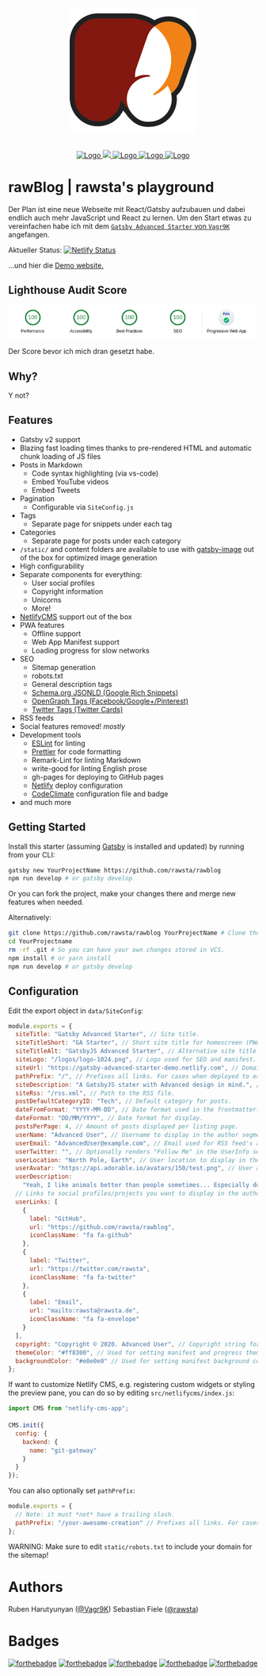 
<div align="center"  style="margin-bottom:30px">
    <img src="static/logos/logo-512.png" alt="Logo" width='256px' height='256px'/>
</div>


<div align="center">
    <a href="https://codeclimate.com/github/rawsta/rawblog">
      <img src="https://codeclimate.com/github/rawsta/rawblog/badges/gpa.svg" alt="Logo" />
    </a>
    <a href="https://codeclimate.com/github/rawsta/rawblog/maintainability">
      <img src="https://api.codeclimate.com/v1/badges/e2d2e8a85434d5686fcc/maintainability" />
    </a>
    <a href='https://codeclimate.com/github/rawsta/rawblog'>
      <img src="https://codeclimate.com/github/rawsta/rawblog/badges/issue_count.svg" alt="Logo" />
    </a>
    <a href='https://www.codacy.com/app/rawsta/rawblog?utm_source=github.com&utm_medium=referral&utm_content=rawsta/rawblog&utm_campaign=Badge_Grade'>
      <img src="https://api.codacy.com/project/badge/Grade/990fb54ea8094f2aa0ed77f14e859820" alt="Logo" />
    </a>
    <a href='https://github.com/prettier/prettier'>
      <img src="https://img.shields.io/badge/code_style-prettier-ff69b4.svg?style=flat-square" alt="Logo" />
    </a>
</div>

# rawBlog | rawsta's playground

Der Plan ist eine neue Webseite mit React/Gatsby aufzubauen und dabei endlich auch mehr JavaScript und React zu lernen.
Um den Start etwas zu vereinfachen habe ich mit dem [`Gatsby Advanced Starter` von `Vagr9K`](https://github.com/Vagr9K/gatsby-advanced-starter/) angefangen.

Aktueller Status: [![Netlify Status](https://api.netlify.com/api/v1/badges/bfc49937-8f96-4817-a493-6ceba1541296/deploy-status)](https://app.netlify.com/sites/rawblog/deploys)

...und hier die [Demo website.](https://rawblog.netlify.app)

## Lighthouse Audit Score

<div align="center">
    <a href="https://developers.google.com/web/tools/lighthouse/">
      <img src="docs/pwa-score.png" alt="Lighthouse Score" />
    </a>
</div>

Der Score bevor ich mich dran gesetzt habe.

## Why?

Y not?

## Features

- Gatsby v2 support
- Blazing fast loading times thanks to pre-rendered HTML and automatic chunk loading of JS files
- Posts in Markdown
  - Code syntax highlighting (via vs-code)
  - Embed YouTube videos
  - Embed Tweets
- Pagination
  - Configurable via `SiteConfig.js`
- Tags
  - Separate page for snippets under each tag
- Categories
  - Separate page for posts under each category
- `/static/` and content folders are available to use with [gatsby-image](https://www.gatsbyjs.org/docs/gatsby-image/) out of the box for optimized image generation
- High configurability
- Separate components for everything:
  - User social profiles
  - Copyright information
  - Unicorns
  - More!
- [NetlifyCMS](https://www.netlifycms.org) support out of the box
- PWA features
  - Offline support
  - Web App Manifest support
  - Loading progress for slow networks
- SEO
  - Sitemap generation
  - robots.txt
  - General description tags
  - [Schema.org JSONLD (Google Rich Snippets)](https://schema.org/)
  - [OpenGraph Tags (Facebook/Google+/Pinterest)](https://ogp.me/)
  - [Twitter Tags (Twitter Cards)](https://developer.twitter.com/en/docs/tweets/optimize-with-cards/overview/markup)
- RSS feeds
- Social features removed! _mostly_
- Development tools
  - [ESLint](https://eslint.org/) for linting
  - [Prettier](https://prettier.io/) for code formatting
  - Remark-Lint for linting Markdown
  - write-good for linting English prose
  - gh-pages for deploying to GitHub pages
  - [Netlify](https://www.netlify.com/) deploy configuration
  - [CodeClimate](https://codeclimate.com/) configuration file and badge
- and much more

## Getting Started

Install this starter (assuming [Gatsby](https://github.com/gatsbyjs/gatsby/) is installed and updated) by running from your CLI:

```sh
gatsby new YourProjectName https://github.com/rawsta/rawblog
npm run develop # or gatsby develop
```

Or you can fork the project, make your changes there and merge new features when needed.

Alternatively:

```sh
git clone https://github.com/rawsta/rawblog YourProjectName # Clone the project
cd YourProjectname
rm -rf .git # So you can have your own changes stored in VCS.
npm install # or yarn install
npm run develop # or gatsby develop
```

## Configuration

Edit the export object in `data/SiteConfig`:

```js
module.exports = {
  siteTitle: "Gatsby Advanced Starter", // Site title.
  siteTitleShort: "GA Starter", // Short site title for homescreen (PWA). Preferably should be under 12 characters to prevent truncation.
  siteTitleAlt: "GatsbyJS Advanced Starter", // Alternative site title for SEO.
  siteLogo: "/logos/logo-1024.png", // Logo used for SEO and manifest.
  siteUrl: "https://gatsby-advanced-starter-demo.netlify.com", // Domain of your website without pathPrefix.
  pathPrefix: "/", // Prefixes all links. For cases when deployed to example.github.io/gatsby-advanced-starter/.
  siteDescription: "A GatsbyJS stater with Advanced design in mind.", // Website description used for RSS feeds/meta description tag.
  siteRss: "/rss.xml", // Path to the RSS file.
  postDefaultCategoryID: "Tech", // Default category for posts.
  dateFromFormat: "YYYY-MM-DD", // Date format used in the frontmatter.
  dateFormat: "DD/MM/YYYY", // Date format for display.
  postsPerPage: 4, // Amount of posts displayed per listing page.
  userName: "Advanced User", // Username to display in the author segment.
  userEmail: "AdvancedUser@example.com", // Email used for RSS feed's author segment
  userTwitter: "", // Optionally renders "Follow Me" in the UserInfo segment.
  userLocation: "North Pole, Earth", // User location to display in the author segment.
  userAvatar: "https://api.adorable.io/avatars/150/test.png", // User avatar to display in the author segment.
  userDescription:
    "Yeah, I like animals better than people sometimes... Especially dogs. Dogs are the best. Every time you come home, they act like they haven't seen you in a year. And the good thing about dogs... is they got different dogs for different people.", // User description to display in the author segment.
  // Links to social profiles/projects you want to display in the author segment/navigation bar.
  userLinks: [
    {
      label: "GitHub",
      url: "https://github.com/rawsta/rawblog",
      iconClassName: "fa fa-github"
    },
    {
      label: "Twitter",
      url: "https://twitter.com/rawsta",
      iconClassName: "fa fa-twitter"
    },
    {
      label: "Email",
      url: "mailto:rawsta@rawsta.de",
      iconClassName: "fa fa-envelope"
    }
  ],
  copyright: "Copyright © 2020. Advanced User", // Copyright string for the footer of the website and RSS feed.
  themeColor: "#ff8300", // Used for setting manifest and progress theme colors.
  backgroundColor: "#e0e0e0" // Used for setting manifest background color.
};
```

If want to customize Netlify CMS, e.g. registering custom widgets or styling the preview pane, you can do so by editing `src/netlifycms/index.js`:

```js
import CMS from "netlify-cms-app";

CMS.init({
  config: {
    backend: {
      name: "git-gateway"
    }
  }
});
```

You can also optionally set `pathPrefix`:

```js
module.exports = {
  // Note: it must *not* have a trailing slash.
  pathPrefix: "/your-awesome-creation" // Prefixes all links. For cases when deployed to example.github.io/your-awesome-creation/.
};
```

WARNING: Make sure to edit `static/robots.txt` to include your domain for the sitemap!

# Authors

Ruben Harutyunyan ([@Vagr9K](https://twitter.com/Vagr9K))
Sebastian Fiele ([@rawsta](https://twitter.com/rawsta))

# Badges

[![forthebadge](https://forthebadge.com/images/badges/fuck-it-ship-it.svg)](https://forthebadge.com)
[![forthebadge](https://forthebadge.com/images/badges/approved-by-veridian-dynamics.svg)](https://forthebadge.com)
[![forthebadge](https://forthebadge.com/images/badges/reading-6th-grade-level.svg)](https://forthebadge.com)
[![forthebadge](https://forthebadge.com/images/badges/uses-badges.svg)](https://forthebadge.com)
[![forthebadge](https://forthebadge.com/images/badges/you-didnt-ask-for-this.svg)](https://forthebadge.com)
